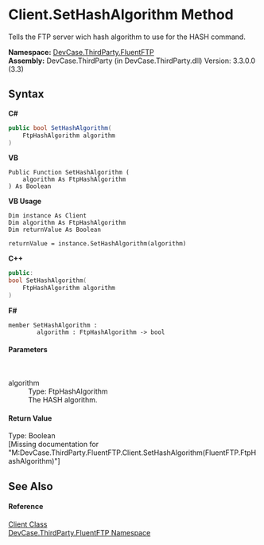 # Client.SetHashAlgorithm Method 
 

Tells the FTP server wich hash algorithm to use for the HASH command.

**Namespace:**&nbsp;<a href="N_DevCase_ThirdParty_FluentFTP">DevCase.ThirdParty.FluentFTP</a><br />**Assembly:**&nbsp;DevCase.ThirdParty (in DevCase.ThirdParty.dll) Version: 3.3.0.0 (3.3)

## Syntax

**C#**<br />
``` C#
public bool SetHashAlgorithm(
	FtpHashAlgorithm algorithm
)
```

**VB**<br />
``` VB
Public Function SetHashAlgorithm ( 
	algorithm As FtpHashAlgorithm
) As Boolean
```

**VB Usage**<br />
``` VB Usage
Dim instance As Client
Dim algorithm As FtpHashAlgorithm
Dim returnValue As Boolean

returnValue = instance.SetHashAlgorithm(algorithm)
```

**C++**<br />
``` C++
public:
bool SetHashAlgorithm(
	FtpHashAlgorithm algorithm
)
```

**F#**<br />
``` F#
member SetHashAlgorithm : 
        algorithm : FtpHashAlgorithm -> bool 

```


#### Parameters
&nbsp;<dl><dt>algorithm</dt><dd>Type: FtpHashAlgorithm<br />The HASH algorithm.</dd></dl>

#### Return Value
Type: Boolean<br />\[Missing <returns> documentation for "M:DevCase.ThirdParty.FluentFTP.Client.SetHashAlgorithm(FluentFTP.FtpHashAlgorithm)"\]

## See Also


#### Reference
<a href="T_DevCase_ThirdParty_FluentFTP_Client">Client Class</a><br /><a href="N_DevCase_ThirdParty_FluentFTP">DevCase.ThirdParty.FluentFTP Namespace</a><br />